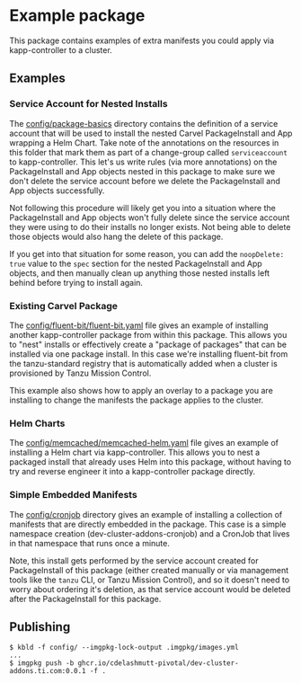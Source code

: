 # Example package
This package contains examples of extra manifests you could apply via kapp-controller to a cluster.

## Examples
### Service Account for Nested Installs
The [config/package-basics](config/package-basics) directory contains the definition of a service account that will be used to install the nested Carvel PackageInstall and App wrapping a Helm Chart.  Take note of the annotations on the resources in this folder that mark them as part of a change-group called `serviceaccount` to kapp-controller.  This let's us write rules (via more annotations) on the PackageInstall and App objects nested in this package to make sure we don't delete the service account before we delete the PackageInstall and App objects successfully.  

Not following this procedure will likely get you into a situation where the PackageInstall and App objects won't fully delete since the service account they were using to do their installs no longer exists.  Not being able to delete those objects would also hang the delete of this package.

If you get into that situation for some reason, you can add the `noopDelete: true` value to the `spec` section for the nested PackageInstall and App objects, and then manually clean up anything those nested installs left behind before trying to install again.

### Existing Carvel Package
The [config/fluent-bit/fluent-bit.yaml](config/fluent-bit/fluent-bit.yaml) file gives an example of installing another kapp-controller package from within this package.  This allows you to "nest" installs or effectively create a "package of packages" that can be installed via one package install.  In this case we're installing fluent-bit from the tanzu-standard registry that is automatically added when a cluster is provisioned by Tanzu Mission Control.

This example also shows how to apply an overlay to a package you are installing to change the manifests the package applies to the cluster.

### Helm Charts
The [config/memcached/memcached-helm.yaml](config/memcached/memcached-helm.yaml) file gives an example of installing a Helm chart via kapp-controller.  This allows you to nest a packaged install that already uses Helm into this package, without having to try and reverse engineer it into a kapp-controller package directly.

### Simple Embedded Manifests
The [config/cronjob](config/cronjob) directory gives an example of installing a collection of manifests that are directly embedded in the package.  This case is a simple namespace creation (dev-cluster-addons-cronjob) and a CronJob that lives in that namespace that  runs once a minute.

Note, this install gets performed by the service account created for PackageInstall of this package (either created manually or via management tools like the `tanzu` CLI, or Tanzu Mission Control), and so it doesn't need to worry about ordering it's deletion, as that service account would be deleted after the PackageInstall for this package.

## Publishing
```
$ kbld -f config/ --imgpkg-lock-output .imgpkg/images.yml
...
$ imgpkg push -b ghcr.io/cdelashmutt-pivotal/dev-cluster-addons.ti.com:0.0.1 -f .
```